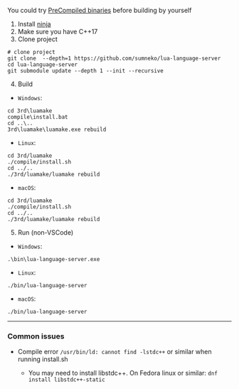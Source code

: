 You could try [PreCompiled binaries](https://github.com/sumneko/lua-language-server/wiki/PreCompiled-Binaries) before building by yourself

1. Install [ninja](https://github.com/ninja-build/ninja/wiki/Pre-built-Ninja-packages)
2. Make sure you have C++17
3. Clone project
```shell
# clone project
git clone  --depth=1 https://github.com/sumneko/lua-language-server
cd lua-language-server
git submodule update --depth 1 --init --recursive
```
4. Build
+ `Windows`:
```shell
cd 3rd\luamake
compile\install.bat
cd ..\..
3rd\luamake\luamake.exe rebuild
```
+ `Linux`:
```shell
cd 3rd/luamake
./compile/install.sh
cd ../..
./3rd/luamake/luamake rebuild
```
+ `macOS`:
```shell
cd 3rd/luamake
./compile/install.sh
cd ../..
./3rd/luamake/luamake rebuild
```
5. Run (non-VSCode)
+ `Windows`:
```shell
.\bin\lua-language-server.exe
```
+ `Linux`:
```shell
./bin/lua-language-server
```
+ `macOS`:
```shell
./bin/lua-language-server
```

---

### Common issues

* Compile error `/usr/bin/ld: cannot find -lstdc++` or similar when running install.sh

  * You may need to install libstdc++. On Fedora linux or similar: `dnf install libstdc++-static`